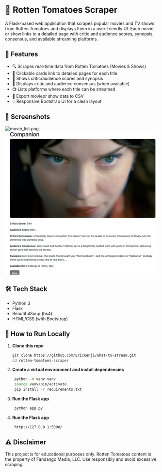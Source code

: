 # 🍅 Rotten Tomatoes Scraper

A Flask-based web application that scrapes popular movies and TV shows from Rotten Tomatoes and displays them in a user-friendly UI. Each movie or show links to a detailed page with critic and audience scores, synopsis, consensus, and available streaming platforms.

## 🚀 Features

- 🔍 Scrapes real-time data from Rotten Tomatoes (Movies & Shows)
- 🎥 Clickable cards link to detailed pages for each title
- 🍿 Shows critic/audience scores and synopsis
- 🧠 Displays critic and audience consensus (when available)
- 📺 Lists platforms where each title can be streamed
- 📁 Export movieor show data to CSV
- 💡 Responsive Bootstrap UI for a clean layout

## 📸 Screenshots
![movie_list.png](movie_list.png)
![details.png](details.png)

## 🛠️ Tech Stack

- Python 3
- Flask
- BeautifulSoup (bs4)
- HTML/CSS (with Bootstrap)

## 🧪 How to Run Locally

1. **Clone this repo**
   ```bash
   git clone https://github.com/EricKenji/what-to-stream.git
   cd rotten-tomatoes-scraper
   ```
   
2. **Create a virtual environment and install dependencies**
   ```bash
    python -m venv venv
    source venv/bin/activate 
    pip install -r requirements.txt
   ```
   
3. **Run the Flask app**
   ```bash
    python app.py
   ```
   
3. **Run the Flask app**
   ```bash
    http://127.0.0.1:5000/
   ```
   
## ⚠️ Disclaimer
This project is for educational purposes only. Rotten Tomatoes content is the property of Fandango Media, LLC. Use responsibly and avoid excessive scraping.